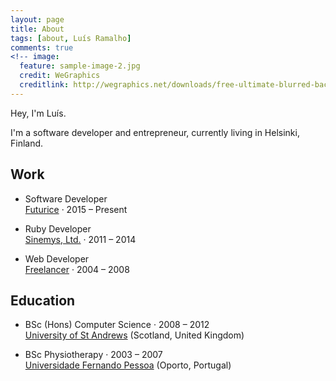 ```yaml
---
layout: page
title: About
tags: [about, Luís Ramalho]
comments: true
<!-- image:
  feature: sample-image-2.jpg
  credit: WeGraphics
  creditlink: http://wegraphics.net/downloads/free-ultimate-blurred-background-pack/ -->
---
```


Hey, I'm Luís.

I'm a software developer and entrepreneur, currently living in Helsinki, Finland.

## Work

* Software Developer<br/>[Futurice](http://www.futurice.com) · 2015 – Present

* Ruby Developer<br/>[Sinemys, Ltd.](http://www.sinemys.com) · 2011 – 2014

* Web Developer<br/>[Freelancer](http://www.luisramalho.com) · 2004 – 2008

## Education

* BSc (Hons) Computer Science · 2008 – 2012<br/>
  [University of St Andrews](http://www.st-andrews.ac.uk/) (Scotland, United Kingdom)

* BSc Physiotherapy · 2003 – 2007<br/>
  [Universidade Fernando Pessoa](http://www.ufp.pt) (Oporto, Portugal)
